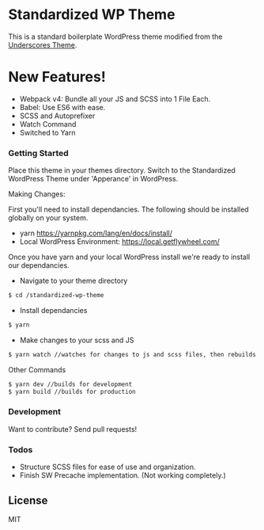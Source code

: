 # Standardized WP Theme

This is a standard boilerplate WordPress theme modified from the [Underscores Theme](https://underscores.me).

# New Features!

  - Webpack v4: Bundle all your JS and SCSS into 1 File Each.
  - Babel: Use ES6 with ease.
  - SCSS and Autoprefixer
  - Watch Command
  - Switched to Yarn

### Getting Started

Place this theme in your themes directory. Switch to the Standardized WordPress Theme under 'Apperance' in WordPress.

Making Changes:

First you'll need to install dependancies. The following should be installed globally on your system.

- yarn https://yarnpkg.com/lang/en/docs/install/
- Local WordPress Environment: https://local.getflywheel.com/

Once you have yarn and your local WordPress install we're ready to install our dependancies.

- Navigate to your theme directory
```sh
$ cd /standardized-wp-theme
```
- Install dependancies
```sh
$ yarn
```
- Make changes to your scss and JS
```sh
$ yarn watch //watches for changes to js and scss files, then rebuilds.
```
Other Commands
```sh
$ yarn dev //builds for development
$ yarn build //builds for production
```

### Development

Want to contribute? Send pull requests!

### Todos

 - Structure SCSS files for ease of use and organization.
 - Finish SW Precache implementation. (Not working completely.)

License
----

MIT
